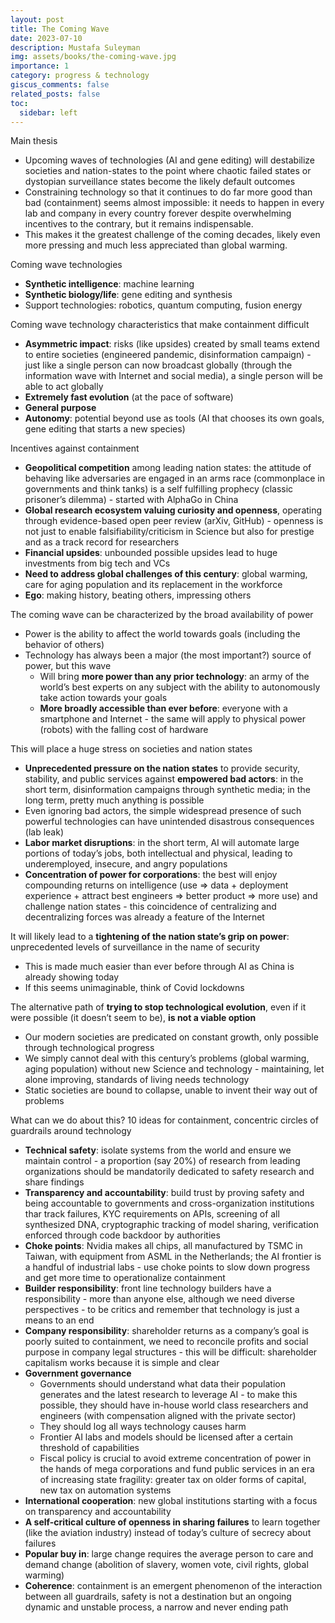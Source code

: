 ```yaml
---
layout: post
title: The Coming Wave
date: 2023-07-10
description: Mustafa Suleyman
img: assets/books/the-coming-wave.jpg
importance: 1
category: progress & technology
giscus_comments: false
related_posts: false
toc:
  sidebar: left
---
```


Main thesis
- Upcoming waves of technologies (AI and gene editing) will destabilize societies and nation-states to the point where chaotic failed states or dystopian surveillance states become the likely default outcomes
- Constraining technology so that it continues to do far more good than bad (containment) seems almost impossible: it needs to happen in every lab and company in every country forever despite overwhelming incentives to the contrary, but it remains indispensable. 
- This makes it the greatest challenge of the coming decades, likely even more pressing and much less appreciated than global warming.

Coming wave technologies
- **Synthetic intelligence**: machine learning
- **Synthetic biology/life**: gene editing and synthesis
- Support technologies: robotics, quantum computing, fusion energy

Coming wave technology characteristics that make containment difficult
- **Asymmetric impact**: risks (like upsides) created by small teams extend to entire societies (engineered pandemic, disinformation campaign) - just like a single person can now broadcast globally (through the information wave with Internet and social media), a single person will be able to act globally
- **Extremely fast evolution** (at the pace of software)
- **General purpose**
- **Autonomy**: potential beyond use as tools (AI that chooses its own goals, gene editing that starts a new species)

Incentives against containment
- **Geopolitical competition** among leading nation states: the attitude of behaving like adversaries are engaged in an arms race (commonplace in governments and think tanks) is a self fulfilling prophecy (classic prisoner’s dilemma) - started with AlphaGo in China
- **Global research ecosystem valuing curiosity and openness**, operating through evidence-based open peer review (arXiv, GitHub) - openness is not just to enable falsifiability/criticism in Science but also for prestige and as a track record for researchers
- **Financial upsides**: unbounded possible upsides lead to huge investments from big tech and VCs
- **Need to address global challenges of this century**: global warming, care for aging population and its replacement in the workforce
- **Ego**: making history, beating others, impressing others

The coming wave can be characterized by the broad availability of power
  - Power is the ability to affect the world towards goals (including the behavior of others)
  - Technology has always been a major (the most important?) source of power, but this wave
      - Will bring **more power than any prior technology**: an army of the world’s best experts on any subject with the ability to autonomously take action towards your goals
      - **More broadly accessible than ever before**: everyone with a smartphone and Internet - the same will apply to physical power (robots) with the falling cost of hardware

This will place a huge stress on societies and nation states
- **Unprecedented pressure on the nation states** to provide security, stability, and public services against **empowered bad actors**: in the short term, disinformation campaigns through synthetic media; in the long term, pretty much anything is possible
- Even ignoring bad actors, the simple widespread presence of such powerful technologies can have unintended disastrous consequences (lab leak)
- **Labor market disruptions**: in the short term, AI will automate large portions of today’s jobs, both intellectual and physical, leading to underemployed, insecure, and angry populations
- **Concentration of power for corporations**: the best will enjoy compounding returns on intelligence (use ⇒ data + deployment experience + attract best engineers ⇒ better product ⇒ more use) and challenge nation states - this coincidence of centralizing and decentralizing forces was already a feature of the Internet

It will likely lead to a **tightening of the nation state’s grip on power**: unprecedented levels of surveillance in the name of security
- This is made much easier than ever before through AI as China is already showing today
- If this seems unimaginable, think of Covid lockdowns

The alternative path of **trying to stop technological evolution**, even if it were possible (it doesn’t seem to be), **is not a viable option**
- Our modern societies are predicated on constant growth, only possible through technological progress
- We simply cannot deal with this century’s problems (global warming, aging population) without new Science and technology - maintaining, let alone improving, standards of living needs technology
- Static societies are bound to collapse, unable to invent their way out of problems

What can we do about this? 10 ideas for containment, concentric circles of guardrails around technology
- **Technical safety**: isolate systems from the world and ensure we maintain control - a proportion (say 20%) of research from leading organizations should be mandatorily dedicated to safety research and share findings
- **Transparency and accountability**: build trust by proving safety and being accountable to governments and cross-organization institutions thar track failures, KYC requirements on APIs, screening of all synthesized DNA, cryptographic tracking of model sharing, verification enforced through code backdoor by authorities
- **Choke points**: Nvidia makes all chips, all manufactured by TSMC in Taiwan, with equipment from ASML in the Netherlands; the AI frontier is a handful of industrial labs - use choke points to slow down progress and get more time to operationalize containment
- **Builder responsibility**: front line technology builders have a responsibility - more than anyone else, although we need diverse perspectives - to be critics and remember that technology is just a means to an end
- **Company responsibility**: shareholder returns as a company’s goal is poorly suited to containment, we need to reconcile profits and social purpose in company legal structures - this will be difficult: shareholder capitalism works because it is simple and clear
- **Government governance**
    - Governments should understand what data their population generates and the latest research to leverage AI - to make this possible, they should have in-house world class researchers and engineers (with compensation aligned with the private sector)
    - They should log all ways technology causes harm
    - Frontier AI labs and models should be licensed after a certain threshold of capabilities
    - Fiscal policy is crucial to avoid extreme concentration of power in the hands of mega corporations and fund public services in an era of increasing state fragility: greater tax on older forms of capital, new tax on automation systems
- **International cooperation**: new global institutions starting with a focus on transparency and accountability
- **A self-critical culture of openness in sharing failures** to learn together (like the aviation industry) instead of today’s culture of secrecy about failures
- **Popular buy in**: large change requires the average person to care and demand change (abolition of slavery, women vote, civil rights, global warming)
- **Coherence**: containment is an emergent phenomenon of the interaction between all guardrails, safety is not a destination but an ongoing dynamic and unstable process, a narrow and never ending path
